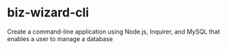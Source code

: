 # biz-wizard-cli

Create a command-line application using Node.js, Inquirer, and MySQL that enables a user to manage a database
